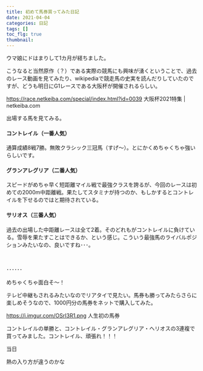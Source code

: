 ```yaml
---
title: 初めて馬券買ってみた日記
date: 2021-04-04
categories: 日記
tags: []
toc_flg: true
thumbnail: 
---
```



ウマ娘にドはまりして1カ月が経ちました。

こうなると当然原作（？）である実際の競馬にも興味が湧くということで、過去のレース動画を見てみたり、wikipediaで競走馬の史実を読んだりしていたのですが、どうも明日にG1レースである大阪杯が開催されるらしい。

https://race.netkeiba.com/special/index.html?id=0039
大阪杯2021特集 | netkeiba.com

出場する馬を見てみる。


#### コントレイル（一番人気）

通算成績8戦7勝。無敗クラシック三冠馬（すげ～）。とにかくめちゃくちゃ強いらしいです。

#### グランアレグリア（二番人気）

スピードがめちゃ早く短距離マイル戦で最強クラスを誇るが、今回のレースは初めての2000m中距離戦。果たしてスタミナが持つのか、もしかするとコントレイルを下せるのではと期待されている。

#### サリオス（三番人気）

過去の出場した中距離レースは全て2着。そのどれもがコントレイルに負けている。雪辱を果たすことはできるか、という感じ。こういう最強馬のライバルポジションみたいなの、良いですね･･･。

<br>

･･････

めちゃくちゃ面白そ～！

テレビ中継もされるみたいなのでリアタイで見たい。馬券も勝ってみたらさらに楽しめそうなので、1000円分の馬券をネットで購入してみた。

https://i.imgur.com/OSrI3R1.png
人生初の馬券

コントレイルの単勝と、コントレイル・グランアレグリア・ヘリオスの3連複で買ってみました。コントレイル、頑張れ！！！



当日

熱の入り方が違うのかな